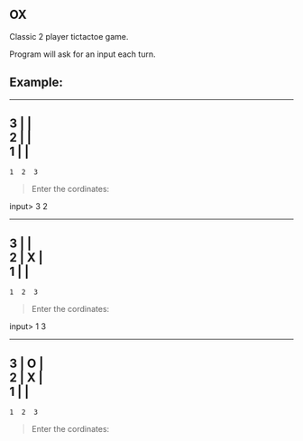 ## OX
Classic 2 player tictactoe game.  

Program will ask for an input each turn.  

## Example:
   ---------  
3  |       |  
2  |       |  
1  |       |  
   ---------  
    1  2  3  
>Enter the cordinates:   
 
input> 3 2  

   ---------  
3  |       |  
2  |     X |  
1  |       |  
   ---------  
    1  2  3  
>Enter the cordinates:  

input> 1 3  

   ---------  
3  | O     |  
2  |     X |  
1  |       |  
   ---------  
    1  2  3   

>Enter the cordinates: 
